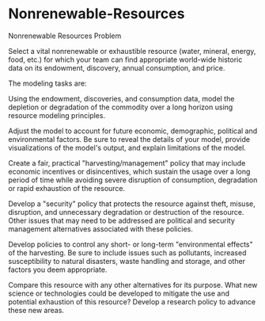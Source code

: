 # Nonrenewable-Resources
Nonrenewable Resources
Problem	 
 	
Select a vital nonrenewable or exhaustible resource (water, mineral, energy, food, etc.) for which your team can find appropriate world-wide historic data on its endowment, discovery, annual consumption, and price. 

The modeling tasks are:

Using the endowment, discoveries, and consumption data, model the depletion or degradation of the commodity over a long horizon using resource modeling principles. 

Adjust the model to account for future economic, demographic, political and environmental factors. Be sure to reveal the details of your model, provide visualizations of the model's output, and explain limitations of the model.

Create a fair, practical "harvesting/management" policy that may include economic incentives or disincentives, which sustain the usage over a long period of time while avoiding severe disruption of consumption, degradation or rapid exhaustion of the resource.

Develop a "security" policy that protects the resource against theft, misuse, disruption, and unnecessary degradation or destruction of the resource. Other issues that may need to be addressed are political and security management alternatives associated with these policies.

Develop policies to control any short- or long-term "environmental effects" of the harvesting. Be sure to include issues such as pollutants, increased susceptibility to natural disasters, waste handling and storage, and other factors you deem appropriate.

Compare this resource with any other alternatives for its purpose. What new science or technologies could be developed to mitigate the use and potential exhaustion of this resource? Develop a research policy to advance these new areas.

